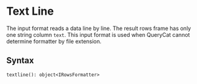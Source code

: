 # Text Line

The input format reads a data line by line. The result rows frame has only one string column `text`. This input format is used when QueryCat cannot determine formatter by file extension.

## Syntax

```
textline(): object<IRowsFormatter>
```
